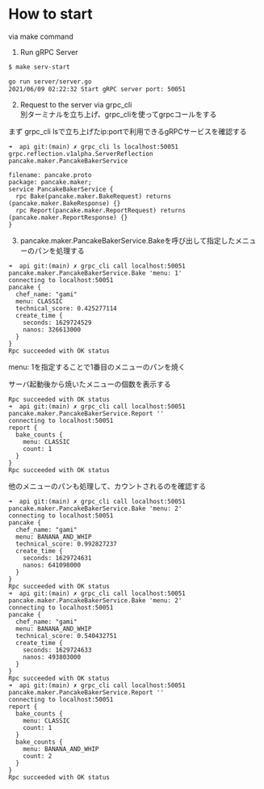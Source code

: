 # How to start
via make command

1. Run gRPC Server
```bash
$ make serv-start

go run server/server.go
2021/06/09 02:22:32 Start gRPC server port: 50051
```

2. Request to the server via grpc_cli  
別ターミナルを立ち上げ、grpc_cliを使ってgrpcコールをする

まず grpc_cli lsで立ち上げたip:portで利用できるgRPCサービスを確認する
```
➜  api git:(main) ✗ grpc_cli ls localhost:50051
grpc.reflection.v1alpha.ServerReflection
pancake.maker.PancakeBakerService
```

```
filename: pancake.proto
package: pancake.maker;
service PancakeBakerService {
  rpc Bake(pancake.maker.BakeRequest) returns (pancake.maker.BakeResponse) {}
  rpc Report(pancake.maker.ReportRequest) returns (pancake.maker.ReportResponse) {}
}
```

3. pancake.maker.PancakeBakerService.Bakeを呼び出して指定したメニューのパンを処理する

```
➜  api git:(main) ✗ grpc_cli call localhost:50051 pancake.maker.PancakeBakerService.Bake 'menu: 1'
connecting to localhost:50051
pancake {
  chef_name: "gami"
  menu: CLASSIC
  technical_score: 0.425277114
  create_time {
    seconds: 1629724529
    nanos: 326613000
  }
}
Rpc succeeded with OK status
```
menu: 1を指定することで1番目のメニューのパンを焼く

サーバ起動後から焼いたメニューの個数を表示する

```
Rpc succeeded with OK status
➜  api git:(main) ✗ grpc_cli call localhost:50051 pancake.maker.PancakeBakerService.Report ''
connecting to localhost:50051
report {
  bake_counts {
    menu: CLASSIC
    count: 1
  }
}
Rpc succeeded with OK status
```

他のメニューのパンも処理して、カウントされるのを確認する

```
➜  api git:(main) ✗ grpc_cli call localhost:50051 pancake.maker.PancakeBakerService.Bake 'menu: 2'
connecting to localhost:50051
pancake {
  chef_name: "gami"
  menu: BANANA_AND_WHIP
  technical_score: 0.992827237
  create_time {
    seconds: 1629724631
    nanos: 641098000
  }
}
Rpc succeeded with OK status
➜  api git:(main) ✗ grpc_cli call localhost:50051 pancake.maker.PancakeBakerService.Bake 'menu: 2'
connecting to localhost:50051
pancake {
  chef_name: "gami"
  menu: BANANA_AND_WHIP
  technical_score: 0.540432751
  create_time {
    seconds: 1629724633
    nanos: 493803000
  }
}
Rpc succeeded with OK status
➜  api git:(main) ✗ grpc_cli call localhost:50051 pancake.maker.PancakeBakerService.Report ''     
connecting to localhost:50051
report {
  bake_counts {
    menu: CLASSIC
    count: 1
  }
  bake_counts {
    menu: BANANA_AND_WHIP
    count: 2
  }
}
Rpc succeeded with OK status
```
